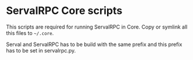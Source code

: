 # ServalRPC Core scripts

This scripts are required for running ServalRPC in Core. Copy or symlink all this files to `~/.core`.

Serval and ServalRPC has to be build with the same prefix and this prefix has to be set in servalrpc.py.
